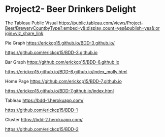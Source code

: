 # Project2- Beer Drinkers Delight
The Tableau Public Visual
https://public.tableau.com/views/Project-Beer/BreweryCountbyType?:embed=y&:display_count=yes&publish=yes&:origin=viz_share_link

Pie Graph
https://erickcp15.github.io/BDD-3.github.io/

https://github.com/erickcp15/BDD-3.github.io

Bar Graph
https://github.com/erickcp15/BDD-6.github.io

https://erickcp15.github.io/BDD-6.github.io/index_molly.html

Home Page
https://github.com/erickcp15/BDD-7.github.io

https://erickcp15.github.io/BDD-7.github.io/index.html

Tableau
https://bdd-1.herokuapp.com/

https://github.com/erickcp15/BDD-1

Cluster
https://bdd-2.herokuapp.com/

https://github.com/erickcp15/BDD-2
